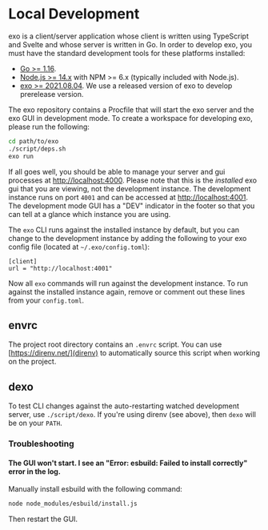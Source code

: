 # Local Development

exo is a client/server application whose client is written using TypeScript and Svelte and whose server is written in Go. In order to develop exo, you must have the standard development tools for these platforms installed:

- [Go >= 1.16](https://golang.org/doc/install).
- [Node.js >= 14.x](https://nodejs.org/en/download/) with NPM >= 6.x (typically included with Node.js).
- [exo >= 2021.08.04](https://exo.deref.io). We use a released version of exo to develop prerelease version.

The exo repository contains a Procfile that will start the exo server and the exo GUI in development mode. To create a workspace for developing exo, please run the following:

```bash
cd path/to/exo
./script/deps.sh
exo run
```

If all goes well, you should be able to manage your server and gui processes at [http://localhost:4000](http://localhost:4000). Please note that this is the _installed_ exo gui that you are viewing, not the development instance. The development instance runs on port `4001` and can be accessed at [http://localhost:4001](http://localhost:4001). The development mode GUI has a "DEV" indicator in the footer so that you can tell at a glance which instance you are using.

The `exo` CLI runs against the installed instance by default, but you can change to the development instance by adding the following to your exo config file (located at `~/.exo/config.toml`):

```
[client]
url = "http://localhost:4001"
```

Now all `exo` commands will run against the development instance. To run against the installed instance again, remove or comment out these lines from your `config.toml`.

## envrc

The project root directory contains an `.envrc` script. You can use
[https://direnv.net/](direnv) to automatically source this script when
working on the project.

## dexo

To test CLI changes against the auto-restarting watched development server, use
`./script/dexo`. If you're using direnv (see above), then `dexo` will be on
your `PATH`.

### Troubleshooting

#### The GUI won't start. I see an "Error: esbuild: Failed to install correctly" error in the log.

Manually install esbuild with the following command:

```bash
node node_modules/esbuild/install.js
```

Then restart the GUI.
